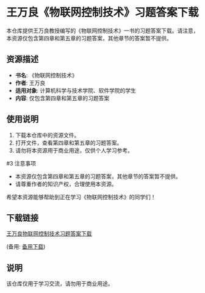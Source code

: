 # 王万良《物联网控制技术》习题答案下载

本仓库提供王万良教授编写的《物联网控制技术》一书的习题答案下载。请注意，本资源仅包含第四章和第五章的习题答案，其他章节的答案暂不提供。

## 资源描述

- **书名**: 《物联网控制技术》
- **作者**: 王万良
- **适用对象**: 计算机科学与技术学院、软件学院的学生
- **内容**: 仅包含第四章和第五章的习题答案

## 使用说明

1. 下载本仓库中的资源文件。
2. 打开文件，查看第四章和第五章的习题答案。
3. 请勿将本资源用于商业用途，仅供个人学习参考。

#3 注意事项

- 本资源仅包含第四章和第五章的习题答案，其他章节的答案暂不提供。
- 请尊重作者的知识产权，合理使用本资源。

希望本资源能够帮助到正在学习《物联网控制技术》的同学们！

## 下载链接
[王万良物联网控制技术习题答案下载](https://pan.quark.cn/s/f88397498e28) 

(备用: [备用下载](https://pan.baidu.com/s/1PMmLDj6zlzawNfu5LqNKlA?pwd=1234))

## 说明

该仓库仅用于学习交流，请勿用于商业用途。
